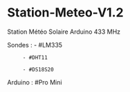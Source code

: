 # Station-Meteo-V1.2
Station Météo Solaire Arduino 433 MHz 

Sondes : - #LM335

         - #DHT11
         
         - #DS18S20
         
Arduino : #Pro Mini
